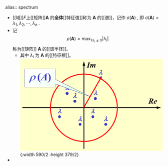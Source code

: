 alias:: spectrum

- [[域]]$F$上[[矩阵]]$\boldsymbol{A}$ 的**全体**[[特征值]]称为 $\boldsymbol{A}$ 的[[谱]]，记作 $\sigma(\boldsymbol A)$ , 即 $\sigma(\boldsymbol A)={\lambda_1,\lambda_2,\cdots,\lambda_n}$ .
- 记
  $$
  \rho(\boldsymbol A)=\max_{1\leq_i\le n}|\lambda_i|
  $$
  称为[[矩阵]] $\boldsymbol A$ 的[[谱半径]]。
	- 其中 $\lambda_i$ 为 $\boldsymbol A$ 的[[特征根]]。
	  ![image.png](../assets/image_1701451752905_0.png){:width 590/2 :height 379/2}
-